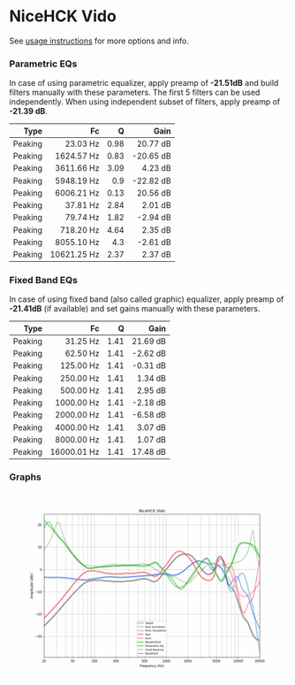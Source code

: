 # NiceHCK Vido
See [usage instructions](https://github.com/jaakkopasanen/AutoEq#usage) for more options and info.

### Parametric EQs
In case of using parametric equalizer, apply preamp of **-21.51dB** and build filters manually
with these parameters. The first 5 filters can be used independently.
When using independent subset of filters, apply preamp of **-21.39 dB**.

| Type    | Fc          |    Q | Gain      |
|--------:|------------:|-----:|----------:|
| Peaking | 23.03 Hz    | 0.98 | 20.77 dB  |
| Peaking | 1624.57 Hz  | 0.83 | -20.65 dB |
| Peaking | 3611.66 Hz  | 3.09 | 4.23 dB   |
| Peaking | 5948.19 Hz  | 0.9  | -22.82 dB |
| Peaking | 6006.21 Hz  | 0.13 | 20.56 dB  |
| Peaking | 37.81 Hz    | 2.84 | 2.01 dB   |
| Peaking | 79.74 Hz    | 1.82 | -2.94 dB  |
| Peaking | 718.20 Hz   | 4.64 | 2.35 dB   |
| Peaking | 8055.10 Hz  | 4.3  | -2.61 dB  |
| Peaking | 10621.25 Hz | 2.37 | 2.37 dB   |

### Fixed Band EQs
In case of using fixed band (also called graphic) equalizer, apply preamp of **-21.41dB**
(if available) and set gains manually with these parameters.

| Type    | Fc          |    Q | Gain     |
|--------:|------------:|-----:|---------:|
| Peaking | 31.25 Hz    | 1.41 | 21.69 dB |
| Peaking | 62.50 Hz    | 1.41 | -2.62 dB |
| Peaking | 125.00 Hz   | 1.41 | -0.31 dB |
| Peaking | 250.00 Hz   | 1.41 | 1.34 dB  |
| Peaking | 500.00 Hz   | 1.41 | 2.95 dB  |
| Peaking | 1000.00 Hz  | 1.41 | -2.18 dB |
| Peaking | 2000.00 Hz  | 1.41 | -6.58 dB |
| Peaking | 4000.00 Hz  | 1.41 | 3.07 dB  |
| Peaking | 8000.00 Hz  | 1.41 | 1.07 dB  |
| Peaking | 16000.01 Hz | 1.41 | 17.48 dB |

### Graphs
![](./NiceHCK%20Vido.png)